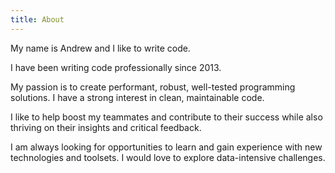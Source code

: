 ```yaml
---
title: About
---
```


My name is Andrew and I like to write code.

I have been writing code professionally since 2013.

My passion is to create performant, robust, well-tested programming solutions. I have a strong interest in clean, maintainable code.

I like to help boost my teammates and contribute to their success while also thriving on their insights and critical feedback.

I am always looking for opportunities to learn and gain experience with new technologies and toolsets. I would love to explore data-intensive challenges. 